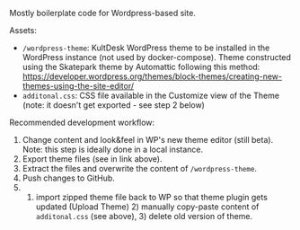 Mostly boilerplate code for Wordpress-based site. 

Assets:

- `/wordpress-theme`: KultDesk WordPress theme to be installed in the WordPress instance (not used by docker-compose). Theme constructed using the Skatepark theme by Automattic following this method: https://developer.wordpress.org/themes/block-themes/creating-new-themes-using-the-site-editor/
- `additonal.css`: CSS file available in the Customize view of the Theme (note: it doesn't get exported - see step 2 below)

Recommended development workflow:

1. Change content and look&feel in WP's new theme editor (still beta). Note: this step is ideally done in a local instance. 
2. Export theme files (see in link above). 
3. Extract the files and overwrite the content of `/wordpress-theme`. 
4. Push changes to GitHub. 
5. 1) import zipped theme file back to WP so that theme plugin gets updated (Upload Theme) 2) manually copy-paste content of `additonal.css` (see above), 3) delete old version of theme. 
